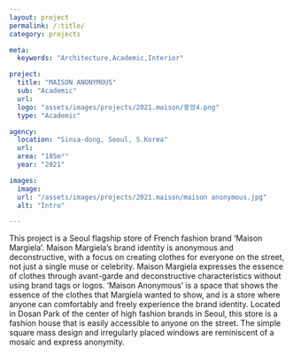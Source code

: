 ```yaml
---
layout: project
permalink: /:title/
category: projects

meta:
  keywords: "Architecture,Academic,Interior"

project:
  title: "MAISON ANONYMOUS"
  sub: "Academic"
  url: 
  logo: "assets/images/projects/2021.maison/중앙4.png"
  type: "Academic"

agency:
  location: "Sinsa-dong, Seoul, S.Korea"
  url: 
  area: "185m²"
  year: "2021"

images:
  image:
  url: "/assets/images/projects/2021.maison/maison anonymous.jpg"
  alt: "Intro"

---
```

<p>This project is a Seoul flagship store of French fashion brand ‘Maison Margiela’. Maison Margiela’s brand identity is anonymous and deconstructive, with a focus on creating clothes for everyone on the street, not just a single muse or celebrity. Maison Margiela expresses the essence of clothes through avant-garde and deconstructive characteristics without using brand tags or logos. ‘Maison Anonymous’ is a space that shows the essence of the clothes that Margiela wanted to show, and is a store where anyone can comfortably and freely experience the brand identity. Located in Dosan Park of the center of high fashion brands in Seoul, this store is a fashion house that is easily accessible to anyone on the street. The simple square mass design and irregularly placed windows are reminiscent of a mosaic and express anonymity.</p>
  
